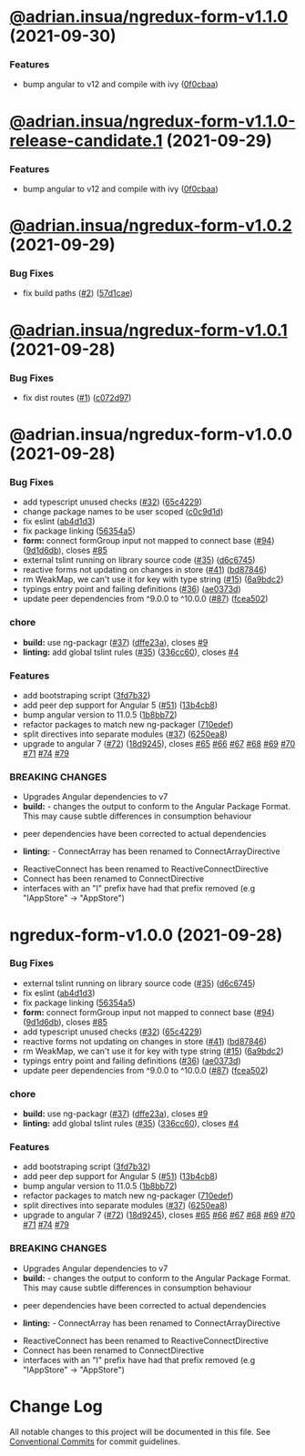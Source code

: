 # [@adrian.insua/ngredux-form-v1.1.0](https://github.com/AdrianInsua/platform/compare/@adrian.insua/ngredux-form-v1.0.2...@adrian.insua/ngredux-form-v1.1.0) (2021-09-30)


### Features

* bump angular to v12 and compile with ivy ([0f0cbaa](https://github.com/AdrianInsua/platform/commit/0f0cbaa1977f8f93684b9c9163246f452dd1bacd))

# [@adrian.insua/ngredux-form-v1.1.0-release-candidate.1](https://github.com/AdrianInsua/platform/compare/@adrian.insua/ngredux-form-v1.0.2...@adrian.insua/ngredux-form-v1.1.0-release-candidate.1) (2021-09-29)


### Features

* bump angular to v12 and compile with ivy ([0f0cbaa](https://github.com/AdrianInsua/platform/commit/0f0cbaa1977f8f93684b9c9163246f452dd1bacd))

# [@adrian.insua/ngredux-form-v1.0.2](https://github.com/AdrianInsua/platform/compare/@adrian.insua/ngredux-form-v1.0.1...@adrian.insua/ngredux-form-v1.0.2) (2021-09-29)


### Bug Fixes

* fix build paths ([#2](https://github.com/AdrianInsua/platform/issues/2)) ([57d1cae](https://github.com/AdrianInsua/platform/commit/57d1cae0f159e91224ef563d0b2f3ceddf2fad52))

# [@adrian.insua/ngredux-form-v1.0.1](https://github.com/AdrianInsua/platform/compare/@adrian.insua/ngredux-form-v1.0.0...@adrian.insua/ngredux-form-v1.0.1) (2021-09-28)


### Bug Fixes

* fix dist routes ([#1](https://github.com/AdrianInsua/platform/issues/1)) ([c072d97](https://github.com/AdrianInsua/platform/commit/c072d97891835c717c8279acd5f66d1b4a405107))

# @adrian.insua/ngredux-form-v1.0.0 (2021-09-28)


### Bug Fixes

* add typescript unused checks ([#32](https://github.com/AdrianInsua/platform/issues/32)) ([65c4229](https://github.com/AdrianInsua/platform/commit/65c4229313eda49fec3b5da187ae010cc32b3eaa))
* change package names to be user scoped ([c0c9d1d](https://github.com/AdrianInsua/platform/commit/c0c9d1d87bc40078c5da8dd5c3ab2ffab1ccc54a))
* fix eslint ([ab4d1d3](https://github.com/AdrianInsua/platform/commit/ab4d1d335d90ecdba5df3c517fff1eb37719a13f))
* fix package linking ([56354a5](https://github.com/AdrianInsua/platform/commit/56354a51d7af9fa6b231144bdf43b744aec086f4))
* **form:** connect formGroup input not mapped to connect base ([#94](https://github.com/AdrianInsua/platform/issues/94)) ([9d1d6db](https://github.com/AdrianInsua/platform/commit/9d1d6dba87511f35894a467532bd698f5043a58e)), closes [#85](https://github.com/AdrianInsua/platform/issues/85)
* external tslint running on library source code ([#35](https://github.com/AdrianInsua/platform/issues/35)) ([d6c6745](https://github.com/AdrianInsua/platform/commit/d6c674502dd2e1d0f0d1a593e8568765e5c290ab))
* reactive forms not updating on changes in store ([#41](https://github.com/AdrianInsua/platform/issues/41)) ([bd87846](https://github.com/AdrianInsua/platform/commit/bd87846389225a09973c40f71dfd0989da3fcb29))
* rm WeakMap, we can't use it for key with type string ([#15](https://github.com/AdrianInsua/platform/issues/15)) ([6a9bdc2](https://github.com/AdrianInsua/platform/commit/6a9bdc240e5b0e1e7eba9383697fa5f7cf382a43))
* typings entry point and failing definitions ([#36](https://github.com/AdrianInsua/platform/issues/36)) ([ae0373d](https://github.com/AdrianInsua/platform/commit/ae0373d2cdaa9c6a525b195c41dd342c47175a60))
* update peer dependencies from ^9.0.0 to ^10.0.0 ([#87](https://github.com/AdrianInsua/platform/issues/87)) ([fcea502](https://github.com/AdrianInsua/platform/commit/fcea502f44cff441737c51ebf539268c594e9bfa))


### chore

* **build:** use ng-packagr ([#37](https://github.com/AdrianInsua/platform/issues/37)) ([dffe23a](https://github.com/AdrianInsua/platform/commit/dffe23ade3417bdb5f58cecdf760039be771bc92)), closes [#9](https://github.com/AdrianInsua/platform/issues/9)
* **linting:** add global tslint rules ([#35](https://github.com/AdrianInsua/platform/issues/35)) ([336cc60](https://github.com/AdrianInsua/platform/commit/336cc60921119bc5f5c7d22d9a364db93fef244b)), closes [#4](https://github.com/AdrianInsua/platform/issues/4)


### Features

* add bootstraping script ([3fd7b32](https://github.com/AdrianInsua/platform/commit/3fd7b32faf69346e020eb5f991ffba47e445c243))
* add peer dep support for Angular 5 ([#51](https://github.com/AdrianInsua/platform/issues/51)) ([13b4cb8](https://github.com/AdrianInsua/platform/commit/13b4cb828a0f0fd44d8a20cbb0f3259fe7cbaa4d))
* bump angular version to 11.0.5 ([1b8bb72](https://github.com/AdrianInsua/platform/commit/1b8bb72a0fea50c583dc9d943dac5506a2ba0ff4))
* refactor packages to match new ng-packager ([710edef](https://github.com/AdrianInsua/platform/commit/710edefc2d23b0a731254c3af16969331036d94f))
* split directives into separate modules ([#37](https://github.com/AdrianInsua/platform/issues/37)) ([6250ea8](https://github.com/AdrianInsua/platform/commit/6250ea8cbe7dc498a79b34c7f31323e1bef4aaa9))
* upgrade to angular 7 ([#72](https://github.com/AdrianInsua/platform/issues/72)) ([18d9245](https://github.com/AdrianInsua/platform/commit/18d924563618988f949c47b74d567e7c9f75e605)), closes [#65](https://github.com/AdrianInsua/platform/issues/65) [#66](https://github.com/AdrianInsua/platform/issues/66) [#67](https://github.com/AdrianInsua/platform/issues/67) [#68](https://github.com/AdrianInsua/platform/issues/68) [#69](https://github.com/AdrianInsua/platform/issues/69) [#70](https://github.com/AdrianInsua/platform/issues/70) [#71](https://github.com/AdrianInsua/platform/issues/71) [#74](https://github.com/AdrianInsua/platform/issues/74) [#79](https://github.com/AdrianInsua/platform/issues/79)


### BREAKING CHANGES

* Upgrades Angular dependencies to v7
* **build:** - changes the output to conform to the Angular Package Format. This may cause subtle differences in consumption behaviour
- peer dependencies have been corrected to actual dependencies
* **linting:** - ConnectArray has been renamed to ConnectArrayDirective
- ReactiveConnect has been renamed to ReactiveConnectDirective
- Connect has been renamed to ConnectDirective
- interfaces with an "I" prefix have had that prefix removed (e.g "IAppStore" -> "AppStore")

# ngredux-form-v1.0.0 (2021-09-28)


### Bug Fixes

* external tslint running on library source code ([#35](https://github.com/AdrianInsua/platform/issues/35)) ([d6c6745](https://github.com/AdrianInsua/platform/commit/d6c674502dd2e1d0f0d1a593e8568765e5c290ab))
* fix eslint ([ab4d1d3](https://github.com/AdrianInsua/platform/commit/ab4d1d335d90ecdba5df3c517fff1eb37719a13f))
* fix package linking ([56354a5](https://github.com/AdrianInsua/platform/commit/56354a51d7af9fa6b231144bdf43b744aec086f4))
* **form:** connect formGroup input not mapped to connect base ([#94](https://github.com/AdrianInsua/platform/issues/94)) ([9d1d6db](https://github.com/AdrianInsua/platform/commit/9d1d6dba87511f35894a467532bd698f5043a58e)), closes [#85](https://github.com/AdrianInsua/platform/issues/85)
* add typescript unused checks ([#32](https://github.com/AdrianInsua/platform/issues/32)) ([65c4229](https://github.com/AdrianInsua/platform/commit/65c4229313eda49fec3b5da187ae010cc32b3eaa))
* reactive forms not updating on changes in store ([#41](https://github.com/AdrianInsua/platform/issues/41)) ([bd87846](https://github.com/AdrianInsua/platform/commit/bd87846389225a09973c40f71dfd0989da3fcb29))
* rm WeakMap, we can't use it for key with type string ([#15](https://github.com/AdrianInsua/platform/issues/15)) ([6a9bdc2](https://github.com/AdrianInsua/platform/commit/6a9bdc240e5b0e1e7eba9383697fa5f7cf382a43))
* typings entry point and failing definitions ([#36](https://github.com/AdrianInsua/platform/issues/36)) ([ae0373d](https://github.com/AdrianInsua/platform/commit/ae0373d2cdaa9c6a525b195c41dd342c47175a60))
* update peer dependencies from ^9.0.0 to ^10.0.0 ([#87](https://github.com/AdrianInsua/platform/issues/87)) ([fcea502](https://github.com/AdrianInsua/platform/commit/fcea502f44cff441737c51ebf539268c594e9bfa))


### chore

* **build:** use ng-packagr ([#37](https://github.com/AdrianInsua/platform/issues/37)) ([dffe23a](https://github.com/AdrianInsua/platform/commit/dffe23ade3417bdb5f58cecdf760039be771bc92)), closes [#9](https://github.com/AdrianInsua/platform/issues/9)
* **linting:** add global tslint rules ([#35](https://github.com/AdrianInsua/platform/issues/35)) ([336cc60](https://github.com/AdrianInsua/platform/commit/336cc60921119bc5f5c7d22d9a364db93fef244b)), closes [#4](https://github.com/AdrianInsua/platform/issues/4)


### Features

* add bootstraping script ([3fd7b32](https://github.com/AdrianInsua/platform/commit/3fd7b32faf69346e020eb5f991ffba47e445c243))
* add peer dep support for Angular 5 ([#51](https://github.com/AdrianInsua/platform/issues/51)) ([13b4cb8](https://github.com/AdrianInsua/platform/commit/13b4cb828a0f0fd44d8a20cbb0f3259fe7cbaa4d))
* bump angular version to 11.0.5 ([1b8bb72](https://github.com/AdrianInsua/platform/commit/1b8bb72a0fea50c583dc9d943dac5506a2ba0ff4))
* refactor packages to match new ng-packager ([710edef](https://github.com/AdrianInsua/platform/commit/710edefc2d23b0a731254c3af16969331036d94f))
* split directives into separate modules ([#37](https://github.com/AdrianInsua/platform/issues/37)) ([6250ea8](https://github.com/AdrianInsua/platform/commit/6250ea8cbe7dc498a79b34c7f31323e1bef4aaa9))
* upgrade to angular 7 ([#72](https://github.com/AdrianInsua/platform/issues/72)) ([18d9245](https://github.com/AdrianInsua/platform/commit/18d924563618988f949c47b74d567e7c9f75e605)), closes [#65](https://github.com/AdrianInsua/platform/issues/65) [#66](https://github.com/AdrianInsua/platform/issues/66) [#67](https://github.com/AdrianInsua/platform/issues/67) [#68](https://github.com/AdrianInsua/platform/issues/68) [#69](https://github.com/AdrianInsua/platform/issues/69) [#70](https://github.com/AdrianInsua/platform/issues/70) [#71](https://github.com/AdrianInsua/platform/issues/71) [#74](https://github.com/AdrianInsua/platform/issues/74) [#79](https://github.com/AdrianInsua/platform/issues/79)


### BREAKING CHANGES

* Upgrades Angular dependencies to v7
* **build:** - changes the output to conform to the Angular Package Format. This may cause subtle differences in consumption behaviour
- peer dependencies have been corrected to actual dependencies
* **linting:** - ConnectArray has been renamed to ConnectArrayDirective
- ReactiveConnect has been renamed to ReactiveConnectDirective
- Connect has been renamed to ConnectDirective
- interfaces with an "I" prefix have had that prefix removed (e.g "IAppStore" -> "AppStore")

# Change Log

All notable changes to this project will be documented in this file.
See [Conventional Commits](https://conventionalcommits.org) for commit guidelines.
